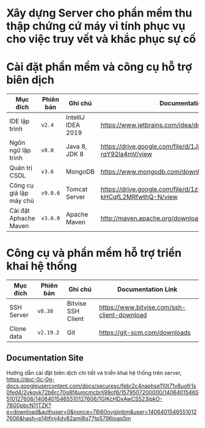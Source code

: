 # Xây dựng Server cho phần mềm thu thập chứng cứ máy vi tính phục vụ cho việc truy vết và khắc phục sự cố
# Cài đặt phần mềm và công cụ hỗ trợ biên dịch

| Mục đích | Phiên bản | Ghi chú | Documentation Link |
| --- | --- | --- | --- |
| IDE lập trình | `v2.4` | IntelliJ IDEA 2019 | https://www.jetbrains.com/idea/download/#section=windows |
| Ngôn ngữ lập trình | `v8.0` | Java 8, JDK 8 | https://drive.google.com/file/d/1Jj8TB39VNWCeHjx3sQC_T-rqY92la4mV/view |
| Quản trị CSDL | `v3.6` | MongoDB | https://www.mongodb.com/download-center |
| Công cụ giả lập máy chủ | `v9.0.6` | Tomcat Server | https://drive.google.com/file/d/1z5u4igaH1uIapUW-kHCqfL2MRfwthQ-N/view |
| Cài đặt Aphache Maven | `v3.6.0` | Apache Maven | http://maven.apache.org/download.cgi |

# Công cụ và phần mềm hỗ trợ triển khai hệ thống
| Mục đích | Phiên bản | Ghi chú | Documentation Link |
| --- | --- | --- | --- |
| SSH Server  | `v8.38` | Bitvise SSH Client | https://www.bitvise.com/ssh-client-download |
| Clone data | `v2.19.2` | Git | https://git-scm.com/downloads |

## Documentation Site
Hướng dẫn cài đặt biên dịch chi tiết và triển khai hệ thống trên server, https://doc-0c-0g-docs.googleusercontent.com/docs/securesc/febr2c4naphse110t71v8uofr1s0fed4/2vkgvk72b6rc70q8f4umcmcbrlj99of6/1579507200000/14064015465510127606/14064015465510127606/1GIKcHDxAwCS523jqkO-78G0pbcN11TZK?e=download&authuser=0&nonce=78j60ovgjinbm&user=14064015465510127606&hash=p14tfjnj4dv82amj8q77tp5796joaq5m
